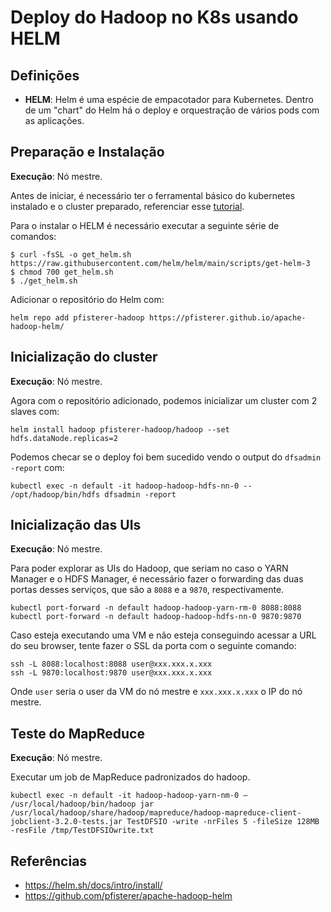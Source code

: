 # Deploy do Hadoop no K8s usando HELM

## Definições
* **HELM**: Helm é uma espécie de empacotador para Kubernetes. Dentro de um "chart" do Helm há o deploy e orquestração de vários pods com as aplicações.

## Preparação e Instalação

**Execução**: Nó mestre.

Antes de iniciar, é necessário ter o ferramental básico do kubernetes instalado e o cluster preparado, referenciar esse [tutorial](https://github.com/eduardoluizgs/dataops/blob/main/install-kubernetes.md).

Para o instalar o HELM é necessário executar a seguinte série de comandos:
```
$ curl -fsSL -o get_helm.sh https://raw.githubusercontent.com/helm/helm/main/scripts/get-helm-3
$ chmod 700 get_helm.sh
$ ./get_helm.sh
```
Adicionar o repositório do Helm com:
```
helm repo add pfisterer-hadoop https://pfisterer.github.io/apache-hadoop-helm/
```

## Inicialização do cluster

**Execução**: Nó mestre.

Agora com o repositório adicionado, podemos inicializar um cluster com 2 slaves com:

```
helm install hadoop pfisterer-hadoop/hadoop --set hdfs.dataNode.replicas=2
```

Podemos checar se o deploy foi bem sucedido vendo o output do `dfsadmin -report` com:

```
kubectl exec -n default -it hadoop-hadoop-hdfs-nn-0 -- /opt/hadoop/bin/hdfs dfsadmin -report
```

## Inicialização das UIs

**Execução**: Nó mestre.

Para poder explorar as UIs do Hadoop, que seriam no caso o YARN Manager e o HDFS Manager, é necessário fazer o forwarding das duas portas desses serviços, que são a `8088` e a `9870`, respectivamente.

```
kubectl port-forward -n default hadoop-hadoop-yarn-rm-0 8088:8088
kubectl port-forward -n default hadoop-hadoop-hdfs-nn-0 9870:9870
```
Caso esteja executando uma VM e não esteja conseguindo acessar a URL do seu browser, tente fazer o SSL da porta com o seguinte comando:

```
ssh -L 8088:localhost:8088 user@xxx.xxx.x.xxx
ssh -L 9870:localhost:9870 user@xxx.xxx.x.xxx
```

Onde `user` seria o user da VM do nó mestre e `xxx.xxx.x.xxx` o IP do nó mestre. 

## Teste do MapReduce

**Execução**: Nó mestre.

Executar um job de MapReduce padronizados do hadoop.

```
kubectl exec -n default -it hadoop-hadoop-yarn-nm-0 — /usr/local/hadoop/bin/hadoop jar /usr/local/hadoop/share/hadoop/mapreduce/hadoop-mapreduce-client-jobclient-3.2.0-tests.jar TestDFSIO -write -nrFiles 5 -fileSize 128MB -resFile /tmp/TestDFSIOwrite.txt
```


## Referências
* https://helm.sh/docs/intro/install/
* https://github.com/pfisterer/apache-hadoop-helm
